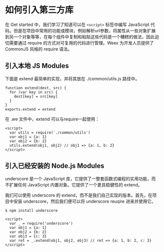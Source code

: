 # 如何引入第三方库

在 Get started 中，我们学习了知道可以在 `<script>` 标签中编写 JavaScript 代码。但是在项目中常用的功能或模块，例如解析url参数，将属性从一些对象扩展到另一个对象等等，在每个组件中复制和粘贴这些代码是一个糟糕的做法，因此迫切需要通过 require 的方式对可复用的代码进行管理。Weex 为开发人员提供了 CommonJS 风格的 require 语法。

## 引入本地 JS Modules

下面是 extend 最简单的实现，并将其放在 ./common/utils.js 路径中。

```
function extend(dest, src) {
  for (var key in src) {
    dest[key] = src[key]
  }
}
exports.extend = extend
```

在 .we 文件中，extend 可以与require一起使用：

```
<script>
  var utils = require('./common/utils')
  var obj1 = {a: 1}
  var obj2 = {b: 2}
  utils.extend(obj1, obj2) // obj1 => {a: 1, b: 2}
</script>
```

## 引入已经安装的 Node.js Modules

underscore 是一个 JavaScript 库，它提供了一整套函数式编程的实用功能，而不扩展任何 JavaScript 内置对象。它提供了一个更具稳健性的 extend。

我们可以使用 underscore 的 extend，而不是我们自己实现的版本。首先，在项目中安装 underscore，然后我们便可以将 underscore reuqire 进来并使用它。

```
$ npm install underscore
```

```
<script>
  var _ = require('underscore')
  var obj1 = {a: 1}
  var obj2 = {b: 2}
  var obj3 = {c: 3}
  var ret = _.extend(obj1, obj2, obj3) // ret => {a: 1, b: 2, c: 3}
</script>
```